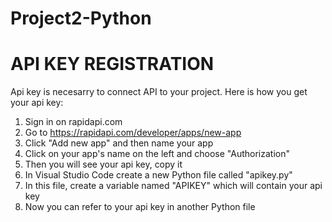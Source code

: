 ﻿# Project2-Python
# API KEY REGISTRATION
Api key is necesarry to connect API to your project. Here is how you get your api key:
1. Sign in on rapidapi.com
2. Go to https://rapidapi.com/developer/apps/new-app
3. Click "Add new app" and then name your app
4. Click on your app's name on the left and choose "Authorization"
5. Then you will see your api key, copy it
6. In Visual Studio Code create a new Python file called "apikey.py"
7. In this file, create a variable named "APIKEY" which will contain your api key
8. Now you can refer to your api key in another Python file


